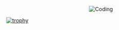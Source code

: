 <!--
**Dakshjain1/Dakshjain1** is a ✨ _special_ ✨ repository because its `README.md` (this file) appears on your GitHub profile.

Here are some ideas to get you started:

- 🔭 I’m currently working on ...
- 🌱 I’m currently learning ...
- 👯 I’m looking to collaborate on ...
- 🤔 I’m looking for help with ...
- 💬 Ask me about ...
- 📫 How to reach me: ...
- 😄 Pronouns: ...
- ⚡ Fun fact: ...g
-->
<p align="center">
<img alt="Coding" src="https://steamuserimages-a.akamaihd.net/ugc/794238861433329050/0BBF5155BAA4CF943C683701E86178CA3E25A84E/">
</p>

[![trophy](https://github-profile-trophy.vercel.app/?username=Dakshjain1&title=Commit)](https://github.com/ryo-ma/github-profile-trophy)

